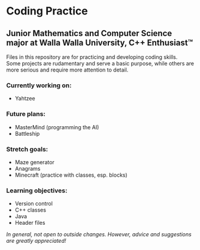 # Coding Practice  
  
## Junior Mathematics and Computer Science major at Walla Walla University, C++ Enthusiast™  
  
Files in this repository are for practicing and developing coding skills.  
Some projects are rudamentary and serve a basic purpose, while others are more serious and require more attention to detail.  
  
### Currently working on:  
  - Yahtzee  
  
### Future plans:  
  - MasterMind (programming the AI)  
  - Battleship  
  
### Stretch goals:  
  - Maze generator  
  - Anagrams  
  - Minecraft (practice with classes, esp. blocks)  
  
### Learning objectives:  
  - Version control  
  - C++ classes  
  - Java  
  - Header files  
  
_In general, not open to outside changes. However, advice and suggestions are greatly appreciated!_
